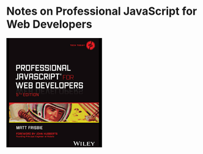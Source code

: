 # Notes on Professional JavaScript for Web Developers

<img src='images/20250407025456.png' width='250'/>
